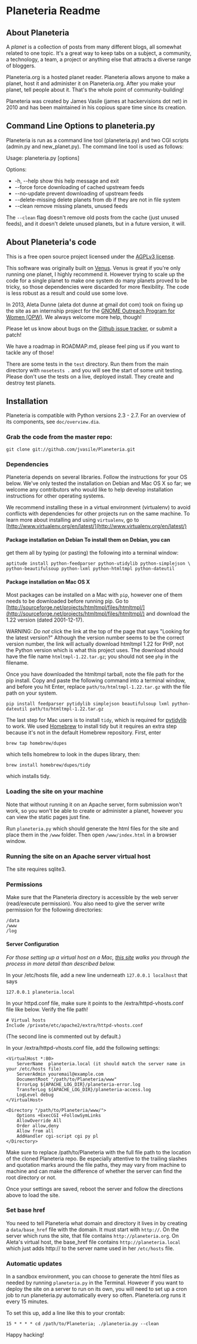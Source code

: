 # Planeteria Readme


## About Planeteria

A _planet_ is a collection of posts from many different blogs, all
somewhat related to one topic. It's a great way to keep tabs on a
subject, a community, a technology, a team, a project or anything else
that attracts a diverse range of bloggers.

Planeteria.org is a hosted planet reader. Planeteria allows anyone to
make a planet, host it and administer it on Planeteria.org. After you
make your planet, tell people about it. That's the whole point of
community-building!

Planeteria was created by James Vasile (james at hackervisions dot
net) in 2010 and has been maintained in his copious spare time since
its creation.

## Command Line Options to planeteria.py

Planeteria is run as a command line tool (planeteria.py) and two CGI
scripts (admin.py and new_planet.py).  The command line tool is used
as follows:

Usage: planeteria.py [options]

Options:

 * -h, --help        show this help message and exit
 * --force           force downloading of cached upstream feeds
 * --no-update       prevent downloading of upstream feeds
 * --delete-missing  delete planets from db if they are not in file system
 * --clean           remove missing planets, unused feeds

The `--clean` flag doesn't remove old posts from the cache (just
unused feeds), and it doesn't delete unused planets, but in a future
version, it will.

## About Planeteria's code

This is a free open source project licensed under the
[AGPLv3 license](http://www.fsf.org/licensing/licenses/agpl-3.0.html).

This software was originally built on
[Venus](http://intertwingly.net/code/venus/). Venus is great if you're
only running one planet, I highly recommend it.  However trying to
scale up the code for a single planet to make one system do many
planets proved to be tricky, so those dependencies were discarded for
more flexibility. The code is less robust as a result and could use
some love.

In 2013, Aleta Dunne (aleta dot dunne at gmail dot com) took on fixing
up the site as an internship project for the
[GNOME Outreach Program for Women (OPW)](http://live.gnome.org/OutreachProgramForWomen).
We always welcome more help, though!

Please let us know about bugs on the
[Github issue tracker](https://github.com/jvasile/Planeteria/issues),
or submit a patch!

We have a roadmap in ROADMAP.md, please feel ping us if you want to
tackle any of those!

There are some tests in the `test` directory.  Run them from the main
directory with `nosetests .` and you will see the start of some unit
testing.  Please don't use the tests on a live, deployed install.
They create and destroy test planets.

## Installation

Planeteria is compatible with Python versions 2.3 - 2.7.  For an
overview of its components, see `doc/overview.dia`.


### Grab the code from the master repo:

    git clone git://github.com/jvasile/Planeteria.git


### Dependencies

Planeteria depends on several libraries.  Follow the instructions for
your OS below.  We've only tested the installation on Debian and Mac
OS X so far; we welcome any contributors who would like to help
develop installation instructions for other operating systems.

We recommend installing these in a virtual environment (virtualenv) to
avoid conflicts with dependencies for other projects run on the same
machine. To learn more about installing and using ```virtualenv```, go
to
[http://www.virtualenv.org/en/latest/](http://www.virtualenv.org/en/latest/)

#### Package installation on Debian To install them on Debian, you can
get them all by typing (or pasting) the following into a terminal
window:

    aptitude install python-feedparser python-utidylib python-simplejson \
    python-beautifulsoup python-lxml python-htmltmpl python-dateutil

#### Package installation on Mac OS X

Most packages can be installed on a Mac with ```pip```, however one of
them needs to be downloaded before running pip. Go to
[http://sourceforge.net/projects/htmltmpl/files/htmltmpl/](http://sourceforge.net/projects/htmltmpl/files/htmltmpl/)
and download the 1.22 version (dated 2001-12-17).

WARNING: *Do not* click the link at the top of the page that says
"Looking for the latest version?"  Although the version number seems
to be the correct version number, the link will actually download
htmltmpl 1.22 for PHP, not the Python version which is what this
project uses. The download should have the file name
```htmltmpl-1.22.tar.gz```; you should not see ```php``` in the
filename.

Once you have downloaded the htmltmpl tarball, note the file path for
the pip install. Copy and paste the following command into a terminal
window, and before you hit Enter, replace
```path/to/htmltmpl-1.22.tar.gz``` with the file path on your system.

    pip install feedparser pytidylib simplejson beautifulsoup lxml python-dateutil path/to/htmltmpl-1.22.tar.gz


The last step for Mac users is to install ```tidy```, which is
required for
[pytidylib](http://countergram.com/open-source/pytidylib/docs/index.html)
to work.  We used [Homebrew](http://mxcl.github.com/homebrew/) to
install tidy but it requires an extra step because it's not in the
default Homebrew repository.  First, enter

    brew tap homebrew/dupes  

which tells homebrew to look in the dupes library, then:

    brew install homebrew/dupes/tidy  

which installs tidy.


### Loading the site on your machine

Note that without running it on an Apache server, form submission
won't work, so you won't be able to create or administer a planet,
however you can view the static pages just fine.

Run ```planeteria.py``` which should generate the html files for the
site and place them in the ```/www``` folder.  Then open
```/www/index.html``` in a browser window.


### Running the site on an Apache server virtual host

The site requires sqlite3.


### Permissions

Make sure that the Planeteria directory is accessible by the web
server (read/execute permission).  You also need to give the server
write permission for the following directories:

    /data
    /www
    /log


#### Server Configuration

*For those setting up a virtual host on a Mac,
 [this site](http://www.456bereastreet.com/archive/201104/apache_with_virtual_hosts_php_and_ssi_on_mac_os_x_106/)
 walks you through the process in more detail than described below.*

In your /etc/hosts file, add a new line underneath ```127.0.0.1
localhost``` that says

    127.0.0.1 planeteria.local

In your httpd.conf file, make sure it points to the
/extra/httpd-vhosts.conf file like below.  Verify the file path!

    # Virtual hosts
    Include /private/etc/apache2/extra/httpd-vhosts.conf

(The second line is commented out by default.)

In your /extra/httpd-vhosts.conf file, add the following settings:

    <VirtualHost *:80>
        ServerName  planeteria.local (it should match the server name in your /etc/hosts file)
        ServerAdmin youremail@example.com
        DocumentRoot "/path/to/Planeteria/www"
        ErrorLog ${APACHE_LOG_DIR}/planeteria-error.log
        TransferLog ${APACHE_LOG_DIR}/planeteria-access.log
        LogLevel debug
    </VirtualHost>

    <Directory "/path/to/Planeteria/www/">    
        Options +ExecCGI +FollowSymLinks
        AllowOverride All
        Order allow,deny
        Allow from all
        AddHandler cgi-script cgi py pl
    </Directory>

Make sure to replace /path/to/Planeteria with the full file path to
the location of the cloned Planeteria repo. Be especially attentive to
the trailing slashes and quotation marks around the file paths, they
may vary from machine to machine and can make the difference of
whether the server can find the root directory or not.

Once your settings are saved, reboot the server and follow the
directions above to load the site.

### Set base href

You need to tell Planeteria what domain and directory it lives in by
creating a ```data/base_href``` file with the domain.  It must start
with ```http://```.  On the server which runs the site, that file
contains ```http://planeteria.org```.  On Aleta's virtual host, the
base_href file contains ```http://planeteria.local``` which just adds
http:// to the server name used in her ```/etc/hosts``` file.

### Automatic updates

In a sandbox environment, you can choose to generate the html files as
needed by running ```planeteria.py``` in the Terminal.  However if you
want to deploy the site on a server to run on its own, you will need
to set up a cron job to run planeteria.py automatically every so
often.  Planeteria.org runs it every 15 minutes.

To set this up, add a line like this to your crontab:

    15 * * * * cd /path/to/Planeteria; ./planeteria.py --clean

Happy hacking!
